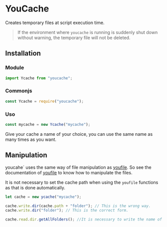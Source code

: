 # YouCache

Creates temporary files at script execution time.

> If the environment where `youcache` is running is suddenly shut down without warning, the temporary file will not be deleted.

## Installation

### Module

```js
import Ycache from "youcache";
```

### Commonjs

```js
const Ycache = require("youcache");
```

### Uso

```js
const mycache = new Ycache("mycache");
```

Give your cache a name of your choice, you can use the same name as many times as you want.

## Manipulation

youcahe` uses the same way of file manipulation as [youfile](https://github.com/FedYou/youfile). So see the documentation of [youfile](https://github.com/FedYou/youfile) to know how to manipulate the files.

It is not necessary to set the cache path when using the `youfile` functions as that is done automatically.

```js
let cache = new ycache("mycache");

cache.write.dir(cache.path + "folder"); // This is the wrong way.
cache.write.dir("folder"); // This is the correct form.

cache.read.dir.getAllFolders(); //It is necessary to write the name of a folder to read the cache directory.
```
